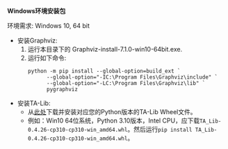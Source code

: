 **Windows环境安装包**

环境需求: Windows 10, 64 bit

- 安装Graphviz:
    1. 运行本目录下的 Graphviz-install-7.1.0-win10-64bit.exe.
    2. 运行如下命令:
        ```
        python -m pip install --global-option=build_ext `
              --global-option="-IC:\Program Files\Graphviz\include" `
              --global-option="-LC:\Program Files\Graphviz\lib" `
              pygraphviz
        ```
- 安装TA-Lib:
  - 从[此处](https://github.com/cgohlke/talib-build/releases/tag/v0.4.26)下载并安装对应您的Python版本的TA-Lib Wheel文件。
  - 例如：Win10 64位系统，Python 3.10版本，Intel CPU，应下载`TA_Lib-0.4.26-cp310-cp310-win_amd64.whl`。然后运行`pip install TA_Lib-0.4.26-cp310-cp310-win_amd64.whl`。
